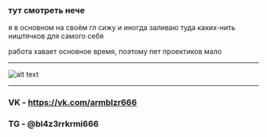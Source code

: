 ### тут смотреть нече ###
я в основном на своём гл сижу и иногда заливаю туда каких-нить ништячков для самого себя

работа хавает основное время, поэтому пет проектиков мало
__________________________________________________________________________________________________________________________________________________________________________________________________________________________________________________________________________________
![alt text](https://i.ytimg.com/vi/tvscbY_mA_s/maxresdefault.jpg)
__________________________________________________________________________________________________________________________________________________________________________________________________________________________________________________________________________________
### VK - https://vk.com/armblzr666
### TG - @bl4z3rrkrmi666


